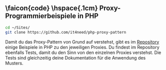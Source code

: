 ## \faicon{code} \hspace{.1cm} Proxy-Programmierbeispiele in PHP

```bash
cd ~/Sites/
git clone https://github.com/it4need/php-proxy-pattern
```

Damit du das Proxy-Pattern von Grund auf verstehst, gibt es im [Repository](https://github.com/it4need/php-proxy-pattern) 
einige Beispiele in PHP zu den jeweiligen Proxies. Du findest im Repository ebenfalls Tests, damit du den Sinn von den 
einzelnen Proxies verstehst. Die Tests sind gleichzeitig deine Dokumentation für die Anwendung des Musters.